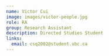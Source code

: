 ```yaml
---
name: Victor Cui
image: images/victor-people.jpg
role: RA
group: Research Assistant 
description: Directed Studies Student
links:
  email: csq2002@student.ubc.ca
---
```

